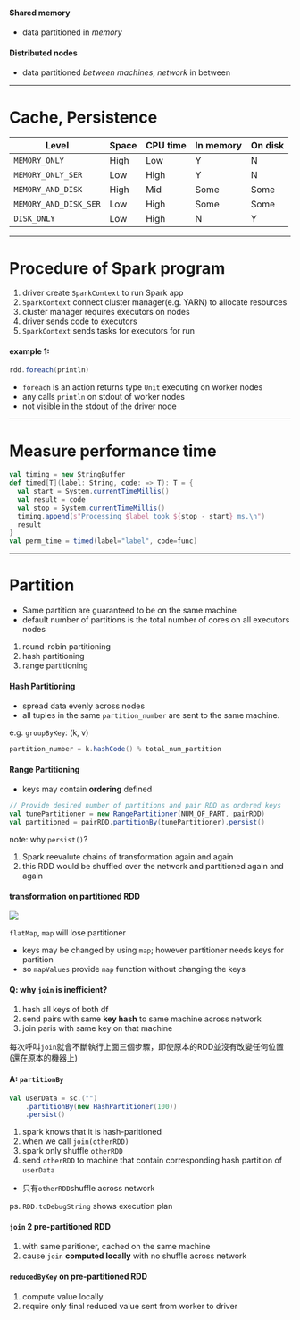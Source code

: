 #### Shared memory

- data partitioned in *memory*

#### Distributed nodes

- data partitioned *between machines*, *network* in between

---

# Cache, Persistence


|Level | Space | CPU time | In memory | On disk|
|---|---|---|---|---|
|`MEMORY_ONLY`|High|Low|Y|N|
|`MEMORY_ONLY_SER`|Low|High|Y|N|
|`MEMORY_AND_DISK`|High|Mid|Some|Some|
|`MEMORY_AND_DISK_SER`|Low|High|Some|Some|
|`DISK_ONLY`|Low|High|N|Y|

---

# Procedure of Spark program

1. driver create `SparkContext` to run Spark app
2. `SparkContext` connect cluster manager(e.g. YARN) to allocate resources
3. cluster manager requires executors on nodes
4. driver sends code to executors
5. `SparkContext` sends tasks for executors for run

#### example 1:

```scala
rdd.foreach(println)
```

- `foreach` is an action returns type `Unit` executing on worker nodes
- any calls `println` on stdout of worker nodes
- not visible in the stdout of the driver node

---

# Measure performance time

```scala
val timing = new StringBuffer
def timed[T](label: String, code: => T): T = {
  val start = System.currentTimeMillis()
  val result = code
  val stop = System.currentTimeMillis()
  timing.append(s"Processing $label took ${stop - start} ms.\n")
  result
}
val perm_time = timed(label="label", code=func) 
```

---

# Partition

- Same partition are guaranteed to be on the same machine
- default number of partitions is the total number of cores on all executors nodes

1. round-robin partitioning
2. hash partitioning
3. range partitioning

#### Hash Partitioning

- spread data evenly across nodes
- all tuples in the same `partition_number` are sent to the same machine.

e.g. `groupByKey`: (k, v)
```scala
partition_number = k.hashCode() % total_num_partition
```



#### Range Partitioning

- keys may contain **ordering** defined

```scala
// Provide desired number of partitions and pair RDD as ordered keys
val tunePartitioner = new RangePartitioner(NUM_OF_PART, pairRDD)
val partitioned = pairRDD.partitionBy(tunePartitioner).persist()
```
note: why `persist()`?

1. Spark reevalute chains of transformation again and again
2. this RDD would be shuffled over the network and partitioned again and again

#### transformation on partitioned RDD

![](2018-04-02-10-53-16.png)

`flatMap`, `map` will lose partitioner
- keys may be changed by using `map`; however partitioner needs keys for partition
- so `mapValues` provide `map` function without changing the keys

#### Q: why `join` is inefficient?

1. hash all keys of both df
2. send pairs with same **key hash** to same machine across network
3. join paris with same key on that machine

每次呼叫`join`就會不斷執行上面三個步驟，即使原本的RDD並沒有改變任何位置(還在原本的機器上)

#### A: `partitionBy`

```scala
val userData = sc.("")
    .partitionBy(new HashPartitioner(100))
    .persist()
```

1. spark knows that it is hash-paritioned
2. when we call `join(otherRDD)`
3. spark only shuffle `otherRDD`
4. send `otherRDD` to machine that contain corresponding hash partition of `userData`

- 只有`otherRDD`shuffle across network

ps. `RDD.toDebugString` shows execution plan

#### `join` 2 pre-partitioned RDD

1. with same paritioner, cached on the same machine
2. cause `join` **computed locally** with no shuffle across network

#### `reducedByKey` on pre-partitioned RDD

1. compute value locally
2. require only final reduced value sent from worker to driver



